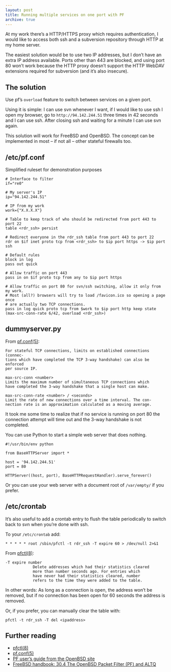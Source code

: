```yaml
---
layout: post
title: Running multiple services on one port with PF
archive: true
---
```


At my work there’s a HTTP/HTTPS proxy which requires authentication, I would
like to access both ssh and a subversion repository through HTTP at my home
server.

The easiest solution would be to use two IP addresses, but I don’t have an extra
IP address available. Ports other than 443 are blocked, and using port 80 won’t
work because the HTTP proxy doesn’t support the HTTP WebDAV extensions required
for subversion (and it’s also insecure).

The solution
------------

Use pf’s `overload` feature to switch between services on a given port.

Using it is simple: I can use svn whenever I want, if I would like to use ssh I
open my browser, go to `http://94.142.244.51` three times in 42 seconds and I
can use ssh. After closing ssh and waiting for a minute I can use svn again.

This solution will work for FreeBSD and OpenBSD. The concept can be implemented
in most – if not all – other stateful firewalls too.

/etc/pf.conf
------------

Simplified ruleset for demonstration purposes

	# Interface to filter
	if="re0"

	# My server's IP
	ip="94.142.244.51"

	# IP from my work
	work={"X.X.X.X"}

	# Table to keep track of who should be redirected from port 443 to port 22
	table <rdr_ssh> persist

	# Redirect everyone in the rdr_ssh table from port 443 to port 22
	rdr on $if inet proto tcp from <rdr_ssh> to $ip port https -> $ip port ssh

	# Default rules
	block in log
	pass out quick

	# Allow traffic on port 443
	pass in on $if proto tcp from any to $ip port https

	# Allow traffic on port 80 for svn/ssh switching, allow it only from my work.
	# Most (all?) browsers will try to load /favicon.ico so opening a page once
	# are actually two TCP connections.
	pass in log quick proto tcp from $work to $ip port http keep state
	(max-src-conn-rate 6/42, overload <rdr_ssh>)

dummyserver.py
---------------

From [pf.conf(5)][pf.conf]:

	For stateful TCP connections, limits on established connections (connec-
	tions which have completed the TCP 3-way handshake) can also be enforced
	per source IP.

	max-src-conn <number>
	Limits the maximum number of simultaneous TCP connections which
	have completed the 3-way handshake that a single host can make.

	max-src-conn-rate <number> / <seconds>
	Limit the rate of new connections over a time interval. The con-
	nection rate is an approximation calculated as a moving average.

It took me some time to realize that if no service is running on port 80 the
connection attempt will time out and the 3-way handshake is not completed.

You can use Python to start a simple web server that does nothing.

	#!/usr/bin/env python

	from BaseHTTPServer import *

	host = '94.142.244.51'
	port = 80

	HTTPServer((host, port), BaseHTTPRequestHandler).serve_forever()

Or you can use your web server with a document root of `/var/empty/` if you prefer.

/etc/crontab
------------

It’s also useful to add a crontab entry to flush the table periodically to
switch back to svn when you’re done with ssh.

To your `/etc/crontab` add:

	* * * * * root /sbin/pfctl -t rdr_ssh -T expire 60 > /dev/null 2>&1

From [pfctl(8)][pfctl]:

	-T expire number
				Delete addresses which had their statistics cleared
				more than number seconds ago. For entries which
				have never had their statistics cleared, number
				refers to the time they were added to the table.

In other words: As long as a connection is open, the address won’t be
removed, but if no connection has been open for 60 seconds the address is
removed.

Or, if you prefer, you can manually clear the table with:

	pfctl -t rdr_ssh -T del <ipaddress>

Further reading
---------------

- [pfctl(8)][pfctl]
- [pf.conf(5)][pfctl]
- [PF user’s guide from the OpenBSD site](http://openbsd.org/faq/pf/index.html)
- [FreeBSD handbook: 30.4 The OpenBSD Packet Filter (PF) and ALTQ]( http://www.freebsd.org/doc/en_US.ISO8859-1/books/handbook/firewalls-pf.html)

[pf.conf]: http://www.openbsd.org/cgi-bin/man.cgi?apropos=0&sektion=5&manpath=OpenBSD+Current&arch=i386&format=html&query=pf.conf
[pfctl]: http://www.openbsd.org/cgi-bin/man.cgi?apropos=0&sektion=8&manpath=OpenBSD+Current&arch=i386&format=html&query=pfctl
